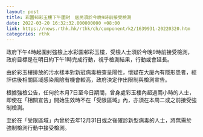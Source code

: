 ```yaml
---
layout: post
title: 彩園邨彩玉樓下午圍封　居民須於今晚9時前接受檢測
date: 2022-03-20 16:32:32.000000000 +08:00
link: https://news.rthk.hk/rthk/ch/component/k2/1639931-20220320.htm
categories: rthk
---
```


政府下午4時起圍封強檢上水彩園邨彩玉樓，受檢人士須於今晚9時前接受檢測，政府目標是在明日約下午1時完成行動，視乎檢測結果，行動或會延長。

由於彩玉樓排放的污水樣本對新冠病毒檢查呈陽性，懷疑在大廈內有隱形患者，經評估後相關區域感染風險有機會較高，政府決定作出限制與檢測宣告。

根據強檢公告，任何於本月7日至今日期間，曾身處彩玉樓內超過兩小時的人士，即使在「相關宣告」開始生效時不在「受限區域」內，亦須在本周二或之前接受強制檢測。

至於在「受限區域」內曾於去年12月31日或之後確診新型病毒的人士，將無需於強制檢測行動中接受檢測。
